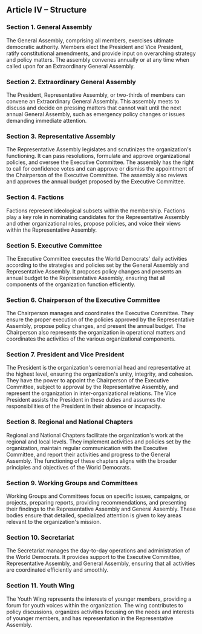 ## Article IV – Structure

### Section 1. General Assembly

The General Assembly, comprising all members, exercises ultimate democratic authority. Members elect the President and Vice President, ratify constitutional amendments, and provide input on overarching strategy and policy matters. The assembly convenes annually or at any time when called upon for an Extraordinary General Assembly.

### Section 2. Extraordinary General Assembly

The President, Representative Assembly, or two-thirds of members can convene an Extraordinary General Assembly. This assembly meets to discuss and decide on pressing matters that cannot wait until the next annual General Assembly, such as emergency policy changes or issues demanding immediate attention.

### Section 3. Representative Assembly

The Representative Assembly legislates and scrutinizes the organization's functioning. It can pass resolutions, formulate and approve organizational policies, and oversee the Executive Committee. The assembly has the right to call for confidence votes and can approve or dismiss the appointment of the Chairperson of the Executive Committee. The assembly also reviews and approves the annual budget proposed by the Executive Committee.

### Section 4. Factions

Factions represent ideological subsets within the membership. Factions play a key role in nominating candidates for the Representative Assembly and other organizational roles, propose policies, and voice their views within the Representative Assembly. 

### Section 5. Executive Committee

The Executive Committee executes the World Democrats' daily activities according to the strategies and policies set by the General Assembly and Representative Assembly. It proposes policy changes and presents an annual budget to the Representative Assembly, ensuring that all components of the organization function efficiently.

### Section 6. Chairperson of the Executive Committee

The Chairperson manages and coordinates the Executive Committee. They ensure the proper execution of the policies approved by the Representative Assembly, propose policy changes, and present the annual budget. The Chairperson also represents the organization in operational matters and coordinates the activities of the various organizational components.

### Section 7. President and Vice President

The President is the organization's ceremonial head and representative at the highest level, ensuring the organization's unity, integrity, and cohesion. They have the power to appoint the Chairperson of the Executive Committee, subject to approval by the Representative Assembly, and represent the organization in inter-organizational relations. The Vice President assists the President in these duties and assumes the responsibilities of the President in their absence or incapacity.

### Section 8. Regional and National Chapters

Regional and National Chapters facilitate the organization's work at the regional and local levels. They implement activities and policies set by the organization, maintain regular communication with the Executive Committee, and report their activities and progress to the General Assembly. The functioning of these chapters aligns with the broader principles and objectives of the World Democrats.

### Section 9. Working Groups and Committees

Working Groups and Committees focus on specific issues, campaigns, or projects, preparing reports, providing recommendations, and presenting their findings to the Representative Assembly and General Assembly. These bodies ensure that detailed, specialized attention is given to key areas relevant to the organization's mission.

### Section 10. Secretariat

The Secretariat manages the day-to-day operations and administration of the World Democrats. It provides support to the Executive Committee, Representative Assembly, and General Assembly, ensuring that all activities are coordinated efficiently and smoothly.

### Section 11. Youth Wing

The Youth Wing represents the interests of younger members, providing a forum for youth voices within the organization. The wing contributes to policy discussions, organizes activities focusing on the needs and interests of younger members, and has representation in the Representative Assembly.
